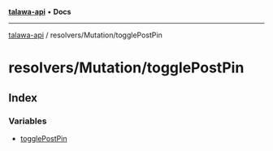 [**talawa-api**](../../../README.md) • **Docs**

***

[talawa-api](../../../modules.md) / resolvers/Mutation/togglePostPin

# resolvers/Mutation/togglePostPin

## Index

### Variables

- [togglePostPin](variables/togglePostPin.md)
